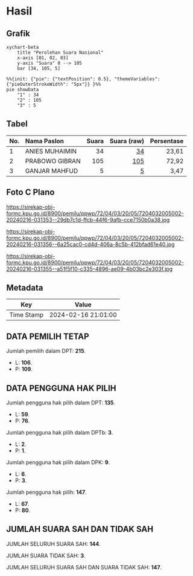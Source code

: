 # Hasil

## Grafik

```mermaid
xychart-beta
    title "Perolehan Suara Nasional"
    x-axis [01, 02, 03]
    y-axis "Suara" 0 --> 105
    bar [34, 105, 5]
```

```mermaid
%%{init: {"pie": {"textPosition": 0.5}, "themeVariables": {"pieOuterStrokeWidth": "5px"}} }%%
pie showData
    "1" : 34
    "2" : 105
    "3" : 5
```

## Tabel

| No. | Nama Paslon    | Suara | Suara (raw) | Persentase |
|:--- |:-------------- | -----:| -----------:| ----------:|
| 1   | ANIES MUHAIMIN | 34    | [34][p-1]   | 23,61      |
| 2   | PRABOWO GIBRAN | 105   | [105][p-2]  | 72,92      |
| 3   | GANJAR MAHFUD  | 5     | [5][p-3]    | 3,47       |


[p-1]: https://github.com/gigit-pemilu/pemilu-2024/blob/main/pilpres/hitung-suara/sub/72-sulawesi-tengah/sub/04-toli-toli/sub/03-dondo/sub/2005-lais/sub/002-tps/sub/paslon-1.txt
[p-2]: https://github.com/gigit-pemilu/pemilu-2024/blob/main/pilpres/hitung-suara/sub/72-sulawesi-tengah/sub/04-toli-toli/sub/03-dondo/sub/2005-lais/sub/002-tps/sub/paslon-2.txt
[p-3]: https://github.com/gigit-pemilu/pemilu-2024/blob/main/pilpres/hitung-suara/sub/72-sulawesi-tengah/sub/04-toli-toli/sub/03-dondo/sub/2005-lais/sub/002-tps/sub/paslon-3.txt

## Foto C Plano

https://sirekap-obj-formc.kpu.go.id/8900/pemilu/ppwp/72/04/03/20/05/7204032005002-20240216-031353--29db7c1d-ffcb-44f6-9afb-cce7150b0a38.jpg

https://sirekap-obj-formc.kpu.go.id/8900/pemilu/ppwp/72/04/03/20/05/7204032005002-20240216-031356--6a25cac0-cd4d-406a-8c5b-412bfad61e40.jpg

https://sirekap-obj-formc.kpu.go.id/8900/pemilu/ppwp/72/04/03/20/05/7204032005002-20240216-031355--a51f5f10-c335-4896-ae09-4b03bc2e303f.jpg


## Metadata

| Key        | Value               |
| ---------- | ------------------- |
| Time Stamp | 2024-02-16 21:01:00 |


## DATA PEMILIH TETAP

Jumlah pemilih dalam DPT: **215**.
 * L: **106**.
 * P: **109**.

## DATA PENGGUNA HAK PILIH

Jumlah pengguna hak pilih dalam DPT: **135**.
 * L: **59**.
 * P: **76**.

Jumlah pengguna hak pilih dalam DPTb: **3**.
 * L: **2**.
 * P: **1**.

Jumlah pengguna hak pilih dalam DPK: **9**.
 * L: **6**.
 * P: **3**.

Jumlah pengguna hak pilih: **147**.
 * L: **67**.
 * P: **80**.

## JUMLAH SUARA SAH DAN TIDAK SAH

JUMLAH SELURUH SUARA SAH: **144**.

JUMLAH SUARA TIDAK SAH: **3**.

JUMLAH SELURUH SUARA SAH DAN SUARA TIDAK SAH: **147**.



